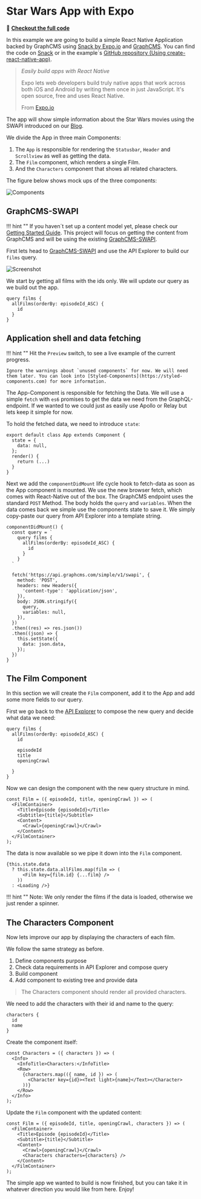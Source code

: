 # Star Wars App with Expo
<script async src="https://snack.expo.io/embed.js"></script>

🚀 **[Checkout the full code](https://snack.expo.io/r17Xs7yl-)**

In this example we are going to build a simple React Native Application backed by GraphCMS using [Snack by Expo.io](https://snack.expo.io) and [GraphCMS](https://graphcms.com). You can find the code on [Snack](https://snack.expo.io/r17Xs7yl-) or in the example´s [GitHub repository (Using create-react-native-app)](https://github.com/GraphCMS/graphcms-examples/tree/master/react-native-fetch-swapi).

> *Easily build apps with React Native*
>
> Expo lets web developers build truly native apps that work across both iOS and Android by writing them once in just JavaScript. It's open source, free and uses React Native.
>
> From [Expo.io](https://expo.io)

The app will show simple information about the Star Wars movies using the SWAPI introduced on our [Blog](https://graphcms.com/blog/the-star-wars-api-just-got-a-makeover).

We divide the App in three main Components:

1. The `App` is responsible for rendering the `Statusbar`, `Header` and `Scrollview` as well as getting the data.
2. The `Film` component, which renders a single Film.
3. And the `Characters` component that shows all related characters.

The figure below shows mock ups of the three components:

![Components](../img/examples/filmdex/components.svg)

## GraphCMS-SWAPI

!!! hint ""
    If you haven´t set up a content model yet, please check our [Getting Started Guide](../Getting_Started). This project will focus on getting the content from GraphCMS and will be using the existing [GraphCMS-SWAPI](https://api.graphcms.com/simple/v1/swapi).

First lets head to [GraphCMS-SWAPI](https://api.graphcms.com/simple/v1/swapi) and use the API Explorer to build our `films` query.

![Screenshot](../img/examples/filmdex/api-explorer.png)

We start by getting all films with the ids only. We will update our query as we build out the app.

```
query films {
  allFilms(orderBy: episodeId_ASC) {
    id
  }
}
```

## Application shell and data fetching

<div data-snack-id="S1Xg47yxZ" class="expo" data-snack-platform="ios" data-snack-preview="false"></div>

!!! hint ""
    Hit the `Preview` switch, to see a live example of the current progress.

    Ignore the warnings about `unused components` for now. We will need them later. You can look into [Styled-Components](https://styled-components.com) for more information.

The App-Component is responsible for fetching the Data. We will use a simple `fetch` with `es6` promises to get the data we need from the GraphQL-endpoint. If we wanted to we could just as easily use Apollo or Relay but lets keep it simple for now.

To hold the fetched data, we need to introduce `state`:

```
export default class App extends Component {
  state = {
    data: null,
  };
  render() {
    return (...)
  }
}
```

Next we add the `componentDidMount` life cycle hook to fetch-data as soon as the App component is mounted. We use the new browser fetch, which comes with React-Native out of the box. The GraphCMS endpoint uses the standard `POST` Method. The body holds the `query` and `variables`. When the data comes back we simple use the components state to save it.
We simply copy-paste our query from API Explorer into a template string.

```
componentDidMount() {
  const query = `
    query films {
      allFilms(orderBy: episodeId_ASC) {
        id
      }
    }
  `

  fetch('https://api.graphcms.com/simple/v1/swapi', {
    method: 'POST',
    headers: new Headers({
      'content-type': 'application/json',
    }),
    body: JSON.stringify({
      query,
      variables: null,
    }),
  })
  .then((res) => res.json())
  .then((json) => {
    this.setState({
      data: json.data,
    });
  })
}
```
<div data-snack-id="BkBT0V1x-" class="expo" data-snack-platform="ios" data-snack-preview="false"></div>

## The Film Component

In this section we will create the `Film` component, add it to the App and add some more fields to our query.

First we go back to the [API Explorer](https://api.graphcms.com/simple/v1/swapi) to compose the new query and decide what data we need:

```
query films {
  allFilms(orderBy: episodeId_ASC) {
    id

    episodeId
    title
    openingCrawl

  }
}
```

Now we can design the component with the new query structure in mind.

```
const Film = ({ episodeId, title, openingCrawl }) => (
  <FilmContainer>
    <Title>Episode {episodeId}</Title>
    <Subtitle>{title}</Subtitle>
    <Content>
      <Crawl>{openingCrawl}</Crawl>
    </Content>
  </FilmContainer>
);
```

The data is now available so we pipe it down into the `Film` component.

```
{this.state.data
  ? this.state.data.allFilms.map(film => (
      <Film key={film.id} {...film} />
    ))
  : <Loading />}
```

!!! hint ""
    Note: We only render the films if the data is loaded, otherwise we just render a spinner.

<div data-snack-id="r1oi7XkeZ" class="expo" data-snack-platform="ios" data-snack-preview="false"></div>

## The Characters Component

Now lets improve our app by displaying the characters of each film.

We follow the same strategy as before.

  1. Define components purpose
  2. Check data requirements in API Explorer and compose query
  3. Build component
  4. Add component to existing tree and provide data

> The Characters component should render all provided characters.

We need to add the characters with their id and name to the query:

```
characters {
  id
  name
}
```

Create the component itself:

```
const Characters = ({ characters }) => (
  <Info>
    <InfoTitle>Characters:</InfoTitle>
    <Row>
      {characters.map(({ name, id }) => (
        <Character key={id}><Text light>{name}</Text></Character>
      ))}
    </Row>
  </Info>
);
```

Update the `Film` component with the updated content:

```
const Film = ({ episodeId, title, openingCrawl, characters }) => (
  <FilmContainer>
    <Title>Episode {episodeId}</Title>
    <Subtitle>{title}</Subtitle>
    <Content>
      <Crawl>{openingCrawl}</Crawl>
      <Characters characters={characters} />
    </Content>
  </FilmContainer>
);
```

The simple app we wanted to build is now finished, but you can take it in whatever direction you would like from here. Enjoy!

<div data-snack-id="r17Xs7yl-" class="expo" data-snack-platform="ios" data-snack-preview="false"></div>

